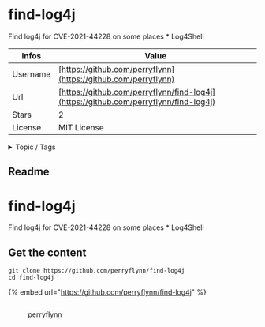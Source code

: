 # find-log4j

Find log4j for CVE-2021-44228 on some places * Log4Shell

| Infos    | Value                                                              |
| -------- | -------------------------------------------------------------------|
| Username | [https://github.com/perryflynn](https://github.com/perryflynn) |
| Url      | [https://github.com/perryflynn/find-log4j](https://github.com/perryflynn/find-log4j)                                               |
| Stars    | 2                                                          |
| License  | MIT License                                                        |

<details>

<summary>Topic / Tags</summary>

* cve-2021-44228* log4j* log4j2* log4jshell

</details>

## Readme

# find-log4j

Find log4j for CVE-2021-44228 on some places * Log4Shell



## Get the content

```
git clone https://github.com/perryflynn/find-log4j
cd find-log4j
```

{% embed url="https://github.com/perryflynn/find-log4j" %}

<figure><img src="https://avatars.githubusercontent.com/u/1693988?v=4" alt=""><figcaption><p>perryflynn</p></figcaption></figure>
